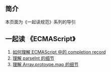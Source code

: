 ## 简介
本页面为《一起读规范》系列的导引

## 一起读 《ECMAScript》

1. [如何理解 ECMAScript 中的 completion record](../JavaScript/completion-record.md)
2. [理解 parseInt 的细节](../javascript/built-in-parseInt.md)
3. [理解 Array.protoype.map 的细节](../javascript/Array-prototype-map.md)